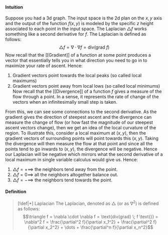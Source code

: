 #### Intuition
Suppose you had a 3d graph. The input space is the 2d plan on the $x,y$ axis and the output of the function $f(x,y)$ is modeled by the specific $z$ height associated to each point in the input space. The Laplacian $\triangle f$ works something like a second derivative for $f$. The Laplacian is defined as follows: $$\triangle f = \nabla \cdot \nabla f = \text{div(grad}  \; f \text{)}$$
Now recall that the [[Gradient]] of a function at some point produces a vector that essentially tells you in what direction you need to go in to maximize your rate of ascent. Hence:
1. Gradient vectors point towards the local peaks (so called local maximums)
2. Gradient vectors point away from local lows (so called local minimums)
Now recall that the [[Divergence]] of a function $f$ gives a measure of the flow through a point. In a sense, it represents the rate of change of the vectors when an infinitesimally small step is taken. 

From this, we can see some connections to the second derivative. As the gradient gives the direction of steepest ascent and the divergence can measure the change of flow (or how fast the magnitude of our steepest ascent vectors change), then we get an idea of the local curvature of the region. To illustrate this, consider a local maximum at $(x,y)$, then the gradient vectors of surrounding points will point towards this $(x,y)$. Taking the divergence will then measure the flow at that point and since all the points tend to go inwards to $(x,y)$, the divergence will be negative. Hence our Laplacian will be negative which mirrors what the second derivative of a local maximum in single variable calculus would give us. Hence:
1. $\triangle f = + \implies$ the neighbors tend away from the point.
2. $\triangle f = 0 \implies$ all the neighbors altogether balance out. 
3. $\triangle f = - \implies$ the neighbors tend towards the point. 
#### Definition

>[!def|*] Laplacian
>The Laplacian, denoted as $\triangle$ (or as $\nabla^2$) is defined as follows: $$\triangle f = \nabla \cdot \nabla f = \text{div(grad}  \; f \text{)} = \nabla^2 f = \frac{\partial^2 f}{\partial x_1^2} + \frac{\partial^2 f}{\partial x_2^2} + \dots + \frac{\partial^n f}{\partial x_n^2}$$

